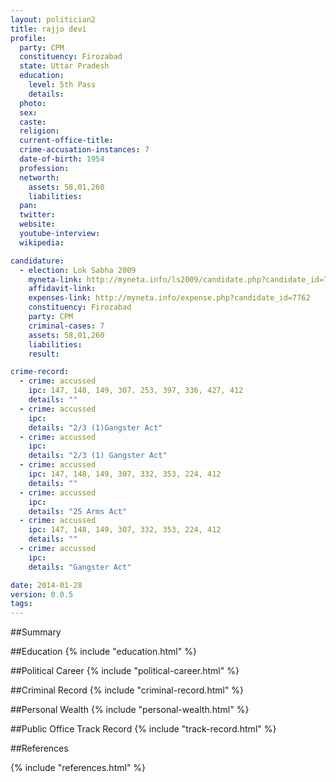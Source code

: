 ```yaml
---
layout: politician2
title: rajjo devi
profile: 
  party: CPM
  constituency: Firozabad
  state: Uttar Pradesh
  education: 
    level: 5th Pass
    details: 
  photo: 
  sex: 
  caste: 
  religion: 
  current-office-title: 
  crime-accusation-instances: 7
  date-of-birth: 1954
  profession: 
  networth: 
    assets: 58,01,260
    liabilities: 
  pan: 
  twitter: 
  website: 
  youtube-interview: 
  wikipedia: 

candidature: 
  - election: Lok Sabha 2009
    myneta-link: http://myneta.info/ls2009/candidate.php?candidate_id=7762
    affidavit-link: 
    expenses-link: http://myneta.info/expense.php?candidate_id=7762
    constituency: Firozabad 
    party: CPM
    criminal-cases: 7
    assets: 58,01,260
    liabilities: 
    result:  

crime-record: 
  - crime: accussed
    ipc: 147, 148, 149, 307, 253, 397, 336, 427, 412
    details: "" 
  - crime: accussed
    ipc: 
    details: "2/3 (1)Gangster Act" 
  - crime: accussed
    ipc: 
    details: "2/3 (1) Gangster Act" 
  - crime: accussed
    ipc: 147, 148, 149, 307, 332, 353, 224, 412
    details: "" 
  - crime: accussed
    ipc: 
    details: "25 Arms Act" 
  - crime: accussed
    ipc: 147, 148, 149, 307, 332, 353, 224, 412
    details: "" 
  - crime: accussed
    ipc: 
    details: "Gangster Act" 

date: 2014-01-28
version: 0.0.5
tags: 
---
```

##Summary


##Education
{% include "education.html" %}


##Political Career
{% include "political-career.html" %}


##Criminal Record
{% include "criminal-record.html" %}


##Personal Wealth
{% include "personal-wealth.html" %}


##Public Office Track Record
{% include "track-record.html" %}


##References


{% include "references.html" %}